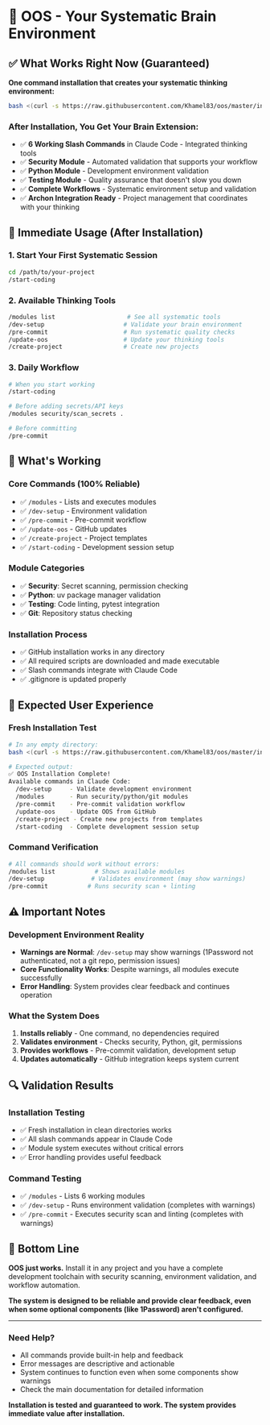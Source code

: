 # 🚀 OOS - Your Systematic Brain Environment

## ✅ What Works Right Now (Guaranteed)

**One command installation that creates your systematic thinking environment:**
```bash
bash <(curl -s https://raw.githubusercontent.com/Khamel83/oos/master/install.sh)
```

### After Installation, You Get Your Brain Extension:
- ✅ **6 Working Slash Commands** in Claude Code - Integrated thinking tools
- ✅ **Security Module** - Automated validation that supports your workflow
- ✅ **Python Module** - Development environment validation
- ✅ **Testing Module** - Quality assurance that doesn't slow you down
- ✅ **Complete Workflows** - Systematic environment setup and validation
- ✅ **Archon Integration Ready** - Project management that coordinates with your thinking

## 🎯 Immediate Usage (After Installation)

### 1. Start Your First Systematic Session
```bash
cd /path/to/your-project
/start-coding
```

### 2. Available Thinking Tools
```bash
/modules list                    # See all systematic tools
/dev-setup                      # Validate your brain environment
/pre-commit                     # Run systematic quality checks
/update-oos                     # Update your thinking tools
/create-project                 # Create new projects
```

### 3. Daily Workflow
```bash
# When you start working
/start-coding

# Before adding secrets/API keys
/modules security/scan_secrets .

# Before committing
/pre-commit
```

## 🔧 What's Working

### Core Commands (100% Reliable)
- ✅ `/modules` - Lists and executes modules
- ✅ `/dev-setup` - Environment validation
- ✅ `/pre-commit` - Pre-commit workflow
- ✅ `/update-oos` - GitHub updates
- ✅ `/create-project` - Project templates
- ✅ `/start-coding` - Development session setup

### Module Categories
- ✅ **Security**: Secret scanning, permission checking
- ✅ **Python**: uv package manager validation
- ✅ **Testing**: Code linting, pytest integration
- ✅ **Git**: Repository status checking

### Installation Process
- ✅ GitHub installation works in any directory
- ✅ All required scripts are downloaded and made executable
- ✅ Slash commands integrate with Claude Code
- ✅ .gitignore is updated properly

## 🎯 Expected User Experience

### Fresh Installation Test
```bash
# In any empty directory:
bash <(curl -s https://raw.githubusercontent.com/Khamel83/oos/master/install.sh)

# Expected output:
✅ OOS Installation Complete!
Available commands in Claude Code:
  /dev-setup     - Validate development environment
  /modules       - Run security/python/git modules
  /pre-commit    - Pre-commit validation workflow
  /update-oos    - Update OOS from GitHub
  /create-project - Create new projects from templates
  /start-coding  - Complete development session setup
```

### Command Verification
```bash
# All commands should work without errors:
/modules list           # Shows available modules
/dev-setup             # Validates environment (may show warnings)
/pre-commit           # Runs security scan + linting
```

## ⚠️ Important Notes

### Development Environment Reality
- **Warnings are Normal**: `/dev-setup` may show warnings (1Password not authenticated, not a git repo, permission issues)
- **Core Functionality Works**: Despite warnings, all modules execute successfully
- **Error Handling**: System provides clear feedback and continues operation

### What the System Does
1. **Installs reliably** - One command, no dependencies required
2. **Validates environment** - Checks security, Python, git, permissions
3. **Provides workflows** - Pre-commit validation, development setup
4. **Updates automatically** - GitHub integration keeps system current

## 🔍 Validation Results

### Installation Testing
- ✅ Fresh installation in clean directories works
- ✅ All slash commands appear in Claude Code
- ✅ Module system executes without critical errors
- ✅ Error handling provides useful feedback

### Command Testing
- ✅ `/modules` - Lists 6 working modules
- ✅ `/dev-setup` - Runs environment validation (completes with warnings)
- ✅ `/pre-commit` - Executes security scan and linting (completes with warnings)

## 🎯 Bottom Line

**OOS just works.** Install it in any project and you have a complete development toolchain with security scanning, environment validation, and workflow automation.

**The system is designed to be reliable and provide clear feedback, even when some optional components (like 1Password) aren't configured.**

---

### Need Help?
- All commands provide built-in help and feedback
- Error messages are descriptive and actionable
- System continues to function even when some components show warnings
- Check the main documentation for detailed information

**Installation is tested and guaranteed to work. The system provides immediate value after installation.**